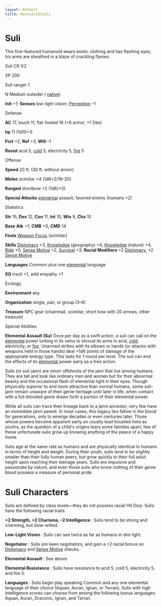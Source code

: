 ```yaml
---
layout: default
title: bestiary3/suli
---
```

# Suli

This fine-featured humanoid wears exotic clothing and has flashing eyes; his arms are sheathed in a blaze of crackling flames.

Suli CR 1/2

XP 200

Suli ranger 1

N Medium outsider ( [native](monster_dir/creatureTypes#_native-subtype))

**Init** +1; **Senses** low-light vision; [Perception](skills/perception#_perception) –1

Defense

**AC** 17, touch 11, flat-footed 16 (+6 armor, +1 Dex)

**hp** 11 (1d10+1)

**Fort** +2, **Ref** +3, **Will** –1

**Resist** acid 5, [cold](monster_dir/creatureTypes#_cold-subtype) 5, electricity 5, [fire](monsters/creatureTypes#_fire-subtype) 5

Offense

**Speed** 20 ft. (30 ft. without armor)

**Melee** scimitar +4 (1d6+2/18–20)

**Ranged** shortbow +2 (1d6/×3)

**Special Attacks** [elemental](monster_dir/creatureTypes#_elemental-subtype) assault, favored enemy (humans +2)

Statistics

**Str** 15, **Dex** 12, **Con** 11, **Int** 10, **Wis** 9, **Cha** 10

**Base Atk** +1; **CMB** +3; **CMD** 14

**Feats** [Weapon Focus](feats#_weapon-focus) (scimitar)

**Skills** [Diplomacy](skills/diplomacy#_diplomacy) +3, [Knowledge](skill_dir/knowledge#_knowledge) (geography) +4, [Knowledge](skills/knowledge#_knowledge) (nature) +4, [Ride](skill_dir/ride#_ride) +0, [Sense Motive](skills/senseMotive#_sense-motive) +2, [Survival](skill_dir/survival#_survival) +3; **Racial Modifiers** +2 [Diplomacy](skills/diplomacy#_diplomacy), +2 [Sense Motive](skill_dir/senseMotive#_sense-motive)

**Languages** Common plus one [elemental](monsters/creatureTypes#_elemental-subtype) language

**SQ** track +1, wild empathy +1

Ecology

**Environment** any

**Organization** single, pair, or group (3–6)

**Treasure** NPC gear (chainmail, scimitar, short bow with 20 arrows, other treasure)

Special Abilities

**Elemental Assault (Su)** Once per day as a swift action, a suli can call on the [elemental](monster_dir/creatureTypes#_elemental-subtype) power lurking in its veins to shroud its arms in acid, [cold](monsters/creatureTypes#_cold-subtype), electricity, or [fire](monster_dir/creatureTypes#_fire-subtype). Unarmed strikes with its elbows or hands (or attacks with weapons held in those hands) deal +1d6 points of damage of the appropriate energy type. This lasts for 1 round per level. The suli can end the effects of its [elemental](monsters/creatureTypes#_elemental-subtype) power early as a free action.

Sulis (or suli-jann) are minor offshoots of the jann that live among humans. They are tall and look like ordinary men and women but for their abnormal beauty and the occasional flash of elemental light in their eyes. Though physically superior to and more attractive than normal humans, some suli-jann remain unaware of their genie heritage until later in life, when contact with a full-blooded genie draws forth a portion of their elemental power.

While all sulis can trace their lineage back to a janni ancestor, very few have an immediate janni parent. In most cases, this legacy lies fallow in the blood for generations, only to emerge decades or even centuries later. Those whose powers become apparent early on usually lead troubled lives as youths, as the question of a child's origins tears some families apart; few of these unfortunate sulis grow up knowing anything of the peace of a happy home.

Sulis age at the same rate as humans and are physically identical to humans in terms of height and weight. During their youth, sulis tend to be slightly smaller than their fully human peers, but grow quickly to their full adult height upon reaching their teenage years. Sulis are impulsive and passionate by nature, and even those sulis who know nothing of their genie blood possess a measure of personal pride.

# Suli Characters

Sulis are defined by class levels—they do not possess racial Hit Dice. Sulis have the following racial traits.

**+2 Strength, +2 Charisma, –2 Intelligence** : Sulis tend to be strong and charming, but slow-witted.

**Low-Light Vision** : Sulis can see twice as far as humans in dim light.

**Negotiator** : Sulis are keen negotiators, and gain a +2 racial bonus on [Diplomacy](skill_dir/diplomacy#_diplomacy) and [Sense Motive](skills/senseMotive#_sense-motive) checks.

**Elemental Assault** : See above.

**Elemental Resistance** : Sulis have resistance to acid 5, cold 5, electricity 5, and fire 5.

**Languages** : Sulis begin play speaking Common and any one elemental language of their choice (Aquan, Auran, Ignan, or Terran). Sulis with high Intelligence scores can choose from among the following bonus languages: Aquan, Auran, Draconic, Ignan, and Terran.

